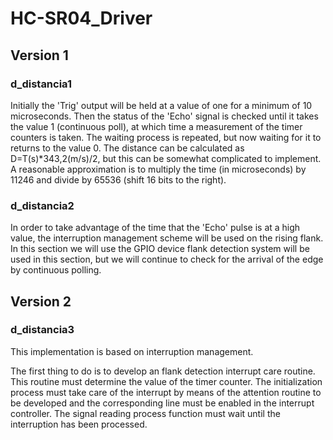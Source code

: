 # HC-SR04_Driver

## Version 1
### d_distancia1

Initially the 'Trig' output will be held at a value of one for a minimum of 10 microseconds.
Then the status of the 'Echo' signal is checked until it takes the value 1 (continuous poll), at which time a measurement of the timer counters is taken. The waiting process is repeated, but now waiting for it to returns to the value 0. The distance can be calculated as D=T(s)*343,2(m/s)/2, but this can be somewhat complicated to implement. A reasonable approximation is to multiply the time (in microseconds) by 11246 and divide by 65536 (shift 16 bits to the right).

### d_distancia2

In order to take advantage of the time that the 'Echo' pulse is at a high value, the interruption management scheme will be used on the rising flank. In this section we will use the GPIO device flank detection system will be used in this section, but we will continue to check for the arrival of the edge by continuous polling.

## Version 2

### d_distancia3

This implementation is based on interruption management.

The first thing to do is to develop an flank detection interrupt care routine. This routine must determine the value of the timer counter. 
The initialization process must take care of the interrupt by means of the attention routine to be developed and the corresponding line must be enabled in the interrupt controller.
The signal reading process function must wait until the interruption has been processed.
